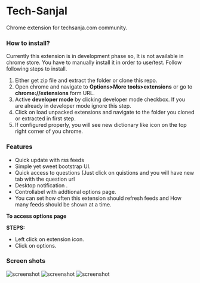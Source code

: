 # Tech-Sanjal
Chrome extension for techsanja.com community.


### How to install?
Currently this extension is in development phase so, It is not available in chrome store. You have to manually install it in order to use/test. Follow following steps to install.

  1. Either get zip file and extract the folder  or clone this repo.
  2. Open chrome and navigate to **Options>More tools>extensions** or go to **chrome://extensions** form URL.
  3. Active **developer mode** by clicking  developer mode checkbox. If you are already in developer mode ignore this step.
  4. Click on load unpacked extensions and navigate to the folder you cloned or extracted in first step.
  5. If configured properly, you will see new dictionary like icon on the top right corner of you chrome.

### Features

  - Quick update with rss feeds
  - Simple yet sweet bootstrap UI.
  - Quick access to questions (Just click on quistions and you will have new tab with the question url
  - Desktop notification .
  - Controllabel with addtional options page.
  - You can set how often this extension should refresh feeds and How many feeds should be shown at a time.

__**To access options page**__

  **STEPS:**
   - Left click on extension icon.
   - Click on options.


### Screen shots

![screenshot](https://ggsweq-ch3301.files.1drv.com/y4mU6MBdZq9ZbbON_uAFpr_OmacP3k3-ZGpwQXMYP4fA7BKC8xF1pCDL35D6_o1Gl8jYix13nhOUrL0Hy583uDtyZqJEW7-pu_CuPZX14a1Kobf2UaehAbTt3_DX8SZSlFYo3HjclYm82e0Pam0Mh9zr-npAgcMAqB4m_nliWXB_Wvp_q6e2iuRg6SuJZjKmZ2GyX2jODZBgT4cqh6fUYGYyQ?width=444&height=662&cropmode=none)
![screenshot](https://ggtmpg-ch3301.files.1drv.com/y4mY2jNs_V44cfBkLJOFVbpZOmBulbiphj1aYZV7IzW96Jj39YX-SSzrb4tpX9mzTxQZFR0GgwzPGthSBBsBT5YacDiJOG5PKtJGrARlYlwzgEUO6TQMAHMmY_R8lpxT_XTv4szw9KsYffHyfikEXD5e7wN92NujZ9LSw8RfiySruf_9-xcFj86DJVyViNde_Cdt1ntfevW4oy1usGJR7FURw?width=1368&height=720&cropmode=none)
![screenshot](https://ggqxhg-ch3301.files.1drv.com/y4m2BntwzfwPWp1EI9pMvQz8iuFNTJURg0pdQEaqzxLW2muROBmxIuBN0leQm811qYO2lpOdScjHIHAGipGkJmcl25qzqLzWnKeJ0EbaOxv4aHYuRgXuqCxisWbzePyV9HFRdfAnqyEsl1-EjtpyGIwOM_6EeCQmgRHM4pFNJWZt2kDL8oSEHQim7Qqg6NTHpFr9Hw1xagAJLmDAlttjqnbkQ?width=1280&height=602&cropmode=none)
